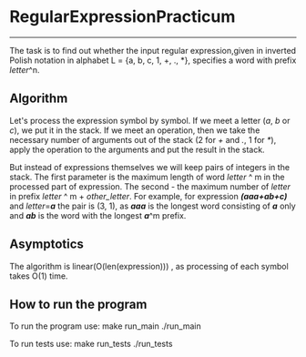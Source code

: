 # RegularExpressionPracticum
***
The task is to find out whether the input regular expression,given in inverted Polish notation in alphabet L = {a, b, c, 1, +, ., *}, specifies a word with prefix _letter_^n. 


## Algorithm 
Let's process the expression symbol by symbol. If we meet a letter (_a_, _b_ or _c_), we put it in the stack. If we meet an operation, then we take the necessary number of arguments out of the stack (2 for _+_ and _._, 1 for _*_), apply the operation to the arguments and put the result in the stack. 

But instead of expressions themselves we will keep pairs of integers in the stack. The first parameter is the maximum length of word _letter_ ^ m in the processed part of expression. The second - the maximum number of _letter_ in prefix _letter_ ^ m + _other_letter_. For example, for expression ***(aaa+ab+c)*** and _letter_=***a*** the pair is (3, 1), as ***aaa*** is the longest word consisting of ***a*** only and ***ab*** is the word with the longest ***a***^m prefix.

## Asymptotics
The algorithm is linear(O(len(expression))) , as processing of each symbol takes O(1) time.

## How to run the program
To run the program use:
make run_main
./run_main

To run tests use:
make run_tests
./run_tests
